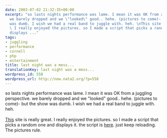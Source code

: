 ```yaml
---
date: 2003-07-02 21:32:35+00:00
excerpt: "so lasts nights performance was lame. I mean it was OK from a juggling perspective.
  we barely dropped and we \"looked\" good.. hehe. (pictures to come)- but the show
  was dumb. I wish we had a real band to juggle with. heh. \nThis site is really great.
  \ I really enjoyed the pictures. so I made a script that picks a random one and
  displays ..."
tags:
- juggling
- performance
- cornell
- php
- entertainment
title: last night was a mess...
translationKey: last night was a mess...
wordpress_id: 558
wordpress_url: http://new.nata2.org/?p=558
---
```


so lasts nights performance was lame. I mean it was OK from a juggling perspective. we barely dropped and we "looked" good.. hehe. (pictures to come)- but the show was dumb. I wish we had a real band to juggle with. heh. <br/><br/>
<a href="http://fantastic.library.cornell.edu">This</a> site is really great.  I really enjoyed the pictures. so I made a script that picks a random one and displays it. the script is <A href="http://penisfighter.com/fright.php">here</a>. just keep reloading. The pictures rule.